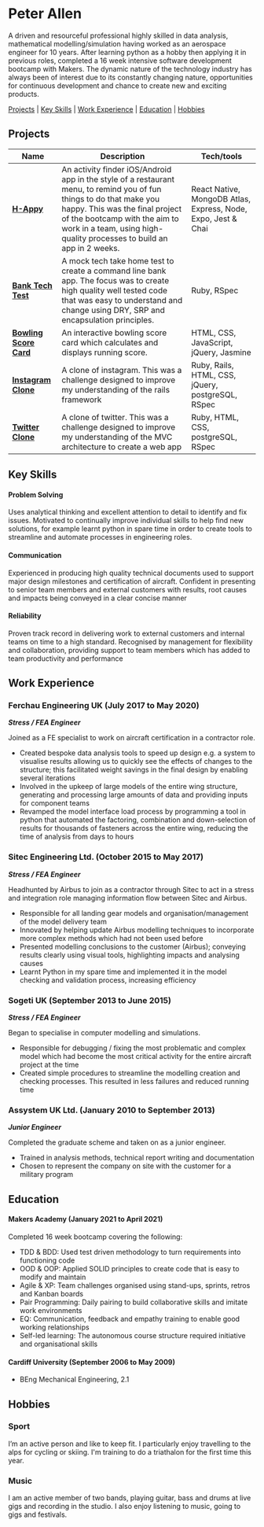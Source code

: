 # Peter Allen

A driven and resourceful professional highly skilled in data analysis, mathematical modelling/simulation having worked as an aerospace engineer for 10 years. After learning python as a hobby then applying it in previous roles, completed a 16 week intensive software development bootcamp with Makers. The dynamic nature of the technology industry has always been of interest due to its constantly changing nature, opportunities for continuous development and chance to create new and exciting products.


[Projects](#projects) | [Key Skills](#key-skills) | [Work Experience](#work-experience) | [Education](#education) | [Hobbies](#hobbies)


## Projects

| Name                         | Description       | Tech/tools        |
| ---------------------------- | ----------------- | ----------------- |
| [**H-Appy**](https://github.com/peter-james-allen/h-appy-client) | An activity finder iOS/Android app in the style of a restaurant menu, to remind you of fun things to do that make you happy. This was the final project of the bootcamp with the aim to work in a team, using high-quality processes to build an app in 2 weeks. | React Native, MongoDB Atlas, Express, Node, Expo, Jest & Chai |
| [**Bank Tech Test**](https://github.com/peter-james-allen/bank-tech-test)        | A mock tech take home test to create a command line bank app. The focus was to create high quality well tested code that was easy to understand and change using DRY, SRP and encapsulation principles. | Ruby, RSpec              |
| [**Bowling Score Card**](https://github.com/peter-james-allen/bowling-challenge-javascript) | An interactive bowling score card which calculates and displays running score. | HTML, CSS, JavaScript, jQuery, Jasmine |
| [**Instagram Clone**](https://github.com/peter-james-allen/instagram-challenge) | A clone of instagram. This was a challenge designed to improve my understanding of the rails framework | Ruby, Rails, HTML, CSS, jQuery, postgreSQL, RSpec |
| [**Twitter Clone**](https://github.com/peter-james-allen/chitter-challenge) | A clone of twitter. This was a challenge designed to improve my understanding of the MVC architecture to create a web app | Ruby, HTML, CSS, postgreSQL, RSpec |


## Key Skills
#### Problem Solving
Uses analytical thinking and excellent attention to detail to identify and fix issues. Motivated to continually improve individual skills to help find new solutions, for example learnt python in spare time in order to create tools to streamline and automate processes in engineering roles.

#### Communication
Experienced in producing high quality technical documents used to support major design milestones and certification of aircraft. Confident in presenting to senior team members and external customers with results, root causes and impacts being conveyed in a clear concise manner

#### Reliability
Proven track record in delivering work to external customers and internal teams on time to a high standard. Recognised by management for flexibility and collaboration, providing support to team members which has added to team productivity and performance


## Work Experience

### Ferchau Engineering UK (July 2017 to May 2020)
***Stress / FEA Engineer***

Joined as a FE specialist to work on aircraft certification in a contractor role. 
*	Created bespoke data analysis tools to speed up design e.g. a system to visualise results allowing us to quickly see the effects of changes to the structure; this facilitated weight savings in the final design by enabling several iterations
*	Involved in the upkeep of large models of the entire wing structure, generating and processing large amounts of data and providing inputs for component teams
*	Revamped the model interface load process by programming a tool in python that automated the factoring, combination and down-selection of results for thousands of fasteners across the entire wing, reducing the time of analysis from days to hours


### Sitec Engineering Ltd. (October 2015 to May 2017)  
***Stress / FEA Engineer***

Headhunted by Airbus to join as a contractor through Sitec to act in a stress and integration role managing information flow between Sitec and Airbus.
*	Responsible for all landing gear models and organisation/management of the model delivery team
*	Innovated by helping update Airbus modelling techniques to incorporate more complex methods which had not been used before
*	Presented modelling conclusions to the customer (Airbus); conveying results clearly using visual tools, highlighting impacts and analysing causes
*	Learnt Python in my spare time and implemented it in the model checking and validation process, increasing efficiency

### Sogeti UK (September 2013 to June 2015)  
***Stress / FEA Engineer***

Began to specialise in computer modelling and simulations.
*	Responsible for debugging / fixing the most problematic and complex model which had become the most critical activity for the entire aircraft project at the time
*	Created simple procedures to streamline the modelling creation and checking processes. This resulted in less failures and reduced running time


### Assystem UK Ltd. (January 2010 to September 2013)  
***Junior Engineer***

Completed the graduate scheme and taken on as a junior engineer.
*	Trained in analysis methods, technical report writing and documentation
*	Chosen to represent the company on site with the customer for a military program

## Education

#### Makers Academy (January 2021 to April 2021)

Completed 16 week bootcamp covering the following:
*	TDD & BDD: Used test driven methodology to turn requirements into functioning code
*	OOD & OOP: Applied SOLID principles to create code that is easy to modify and maintain
* Agile & XP: Team challenges organised using stand-ups, sprints, retros and Kanban boards
*	Pair Programming: Daily pairing to build collaborative skills and imitate work environments
*	EQ: Communication, feedback and empathy training to enable good working relationships
*	Self-led learning: The autonomous course structure required initiative and organisational skills

#### Cardiff University (September 2006 to May 2009)

- BEng Mechanical Engineering, 2.1

## Hobbies

### Sport
I’m an active person and like to keep fit. I particularly enjoy travelling to the alps for cycling or skiing. I'm training to do a triathalon for the first time this year.
### Music
I am an active member of two bands, playing guitar, bass and drums at live gigs and recording in the studio. I also enjoy listening to music, going to gigs and festivals.
